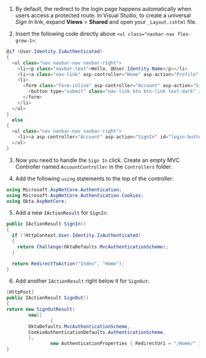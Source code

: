 1. By default, the redirect to the login page happens automatically when users access a protected route. In Visual Studio, to create a universal *Sign In* link, expand **Views** > **Shared** and open your `_Layout.cshtml` file.

2. Insert the following code directly above `<ul class="navbar-nav flex-grow-1>`:

```csharp
@if (User.Identity.IsAuthenticated)
{
  <ul class="nav navbar-nav navbar-right">
    <li><p class="navbar-text">Hello, @User.Identity.Name</p></li>
    <li><a class="nav-link" asp-controller="Home" asp-action="Profile" id="profile-button">Profile</a></li>
    <li>
      <form class="form-inline" asp-controller="Account" asp-action="SignOut" method="post">
        <button type="submit" class="nav-link btn btn-link text-dark" id="logout-button">Sign Out</button>
      </form>
    </li>
  </ul>
}
  else
{
  <ul class="nav navbar-nav navbar-right">
    <li><a asp-controller="Account" asp-action="SignIn" id="login-button">Sign In</a></li>
  </ul>
}
```

3. Now you need to handle the `Sign In` click. Create an empty MVC Controller named `AccountController` in the `Controllers` folder.

4. Add the following `using` statements to the top of the controller:

```csharp
using Microsoft.AspNetCore.Authentication;
using Microsoft.AspNetCore.Authentication.Cookies;
using Okta.AspNetCore;
```

5. Add a new `IActionResult` for `SignIn`:

```csharp
public IActionResult SignIn()
{
  if (!HttpContext.User.Identity.IsAuthenticated)
  {
    return Challenge(OktaDefaults.MvcAuthenticationScheme);
  }

  return RedirectToAction("Index", "Home");
}
```

6. Add another `IActionResult` right below it for `SignOut`:

```csharp
[HttpPost]
public IActionResult SignOut()
{
return new SignOutResult(
        new[]
                {
        OktaDefaults.MvcAuthenticationScheme,
        CookieAuthenticationDefaults.AuthenticationScheme,
        },
                new AuthenticationProperties { RedirectUri = "/Home/" });
}
```